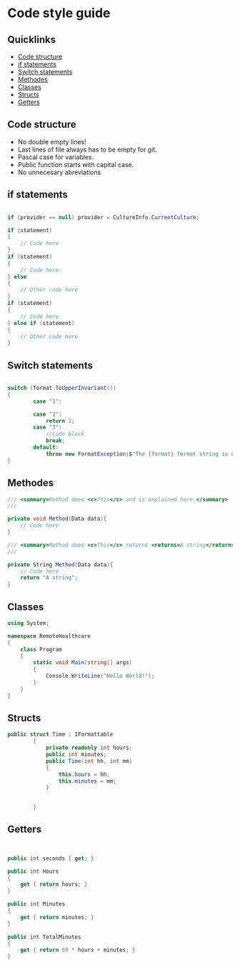# Code style guide

## Quicklinks

* [Code structure](#Code-structure)
* [if statements](#if-statements)
* [Switch statements](#Switch-statements)
* [Methodes](#Methodes)
* [Classes](#Classes)
* [Structs](#Structs)
* [Getters](#Getters)

## Code structure

- No double empty lines!
- Last lines of file always has to be empty for git.
- Pascal case for variables.
- Public function starts with capital case.
- No unnecesary abreviations

## if statements 

```cs

if (provider == null) provider = CultureInfo.CurrentCulture;

if (statement) 
{
    // Code here
}
if (statement) 
{
    // Code here
} else 
{
    // Other code here
}
if (statement) 
{
    // Code here
} else if (statement)
{
    // Other code here
}
```

## Switch statements

```cs

switch (format.ToUpperInvariant())
{
        case "1":

        case "2":
            return 2;
        case "3":
            //Code block
            break;
        default:
            throw new FormatException($"The {format} format string is not supported.");
}
```

## Methodes

```cs
/// <summary>Method does <c>This</c> and is explained here.</summary>
///

private void Method(Data data){
    // Code here
}

/// <summary>Method does <c>This</c> returns <returns>A string</returns> and is explained here.</summary>
///

private String Method(Data data){
    // Code here
    return "A string";
}
```

## Classes

```cs
using System;

namespace RemoteHealthcare
{
    class Program
    {
        static void Main(string[] args)
        {
            Console.WriteLine("Hello World!");
        }
    }
}
```

## Structs

```cs
public struct Time : IFormattable
        {
            private readonly int hours;
            public int minutes;
            public Time(int hh, int mm)
            {
                this.hours = hh;
                this.minutes = mm;
            }

          
        }

```
## Getters

```cs


public int seconds { get; }

public int Hours
{
    get { return hours; }
}

public int Minutes
{
    get { return minutes; }
}

public int TotalMinutes
{
    get { return 60 * hours + minutes; }
}

       

```

